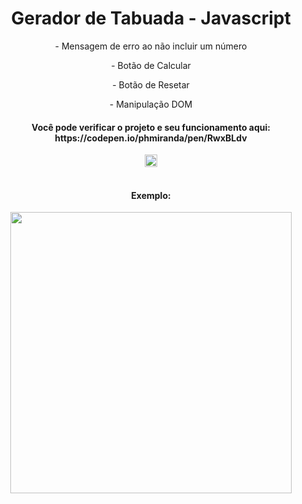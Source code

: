 <h1 align="center" > Gerador de Tabuada - Javascript </h1>

<p align="center">- Mensagem de erro ao não incluir um número</p>
<p align="center">- Botão de Calcular</p>
<p align="center">- Botão de Resetar</p>
<p align="center">- Manipulação DOM</p>

<h4 align="center">Você pode verificar o projeto e seu funcionamento aqui: https://codepen.io/phmiranda/pen/RwxBLdv</h4>

<div align="center">
  <img height="20em" src="https://img.shields.io/badge/-JavaScript-333333?style=flat&logo=javascript" />
</div>

<br>

<div align="center">
  <h4>Exemplo:</h4>
  <img width="450px" src=https://user-images.githubusercontent.com/101078330/162838212-274ad13e-e39f-40ce-b28e-5e0fc5ff2774.png>
</div>
